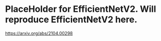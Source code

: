 
# PlaceHolder for EfficientNetV2. Will reproduce EfficientNetV2 here.

https://arxiv.org/abs/2104.00298

